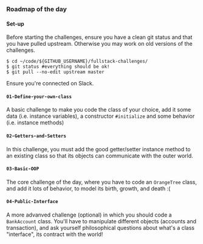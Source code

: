 ### Roadmap of the day

#### Set-up
Before starting the challenges, ensure you have a clean git status and that you have pulled upstream. Otherwise you may work on old versions of the challenges.

```
$ cd ~/code/${GITHUB_USERNAME}/fullstack-challenges/
$ git status #everything should be ok!
$ git pull --no-edit upstream master
```

Ensure you're connected on Slack.

#### `01-Define-your-own-class`
A basic challenge to make you code the class of your choice, add it some data (i.e. instance variables), a constructor `#initialize` and some behavior (i.e. instance methods)

#### `02-Getters-and-Setters`
In this challenge, you must add the good getter/setter instance method to an existing class so that its objects can communicate with the outer world.

#### `03-Basic-OOP`
The core challenge of the day, where you have to code an `OrangeTree` class, and add it lots of behavior, to model its birth, growth, and death :(

#### `04-Public-Interface`
A more advanved challenge (optional) in which you should code a `BankAccount` class. You'll have to manipulate different objects (accounts and transaction), and ask yourself philosophical questions about what's a class "interface", its contract with the world!
